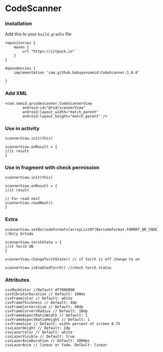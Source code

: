 # CodeScanner

### Installation

Add this to your ```build.gradle``` file

```
repositories {
    maven {
        url "https://jitpack.io"
    }
}

dependencies {
    implementation 'com.github.babayevsemid:CodeScanner:1.0.0'
      
}
```

### Add XML
```
<com.semid.qrcodescanner.CodeScannerView
        android:id="@+id/scannerView"
        android:layout_width="match_parent"
        android:layout_height="match_parent" /> 
```

### Use in activity

```
scannerView.init(this)

scannerView.onResult = {
//it result
}

``` 

### Use in fragment with check permission

```
scannerView.init(this)

scannerView.onResult = {
//it result

// For read next
scannerView.readNext()
}

```


### Extra
```
scannerView.setBarcodeFormats(arrayListOf(BarcodeFormat.FORMAT_QR_CODE)) //Only QrCode

scannerView.torchState = {
//it Torch ON
}

scannerView.changeTorchState() // if torch is off change to on

scannerView.isEnabledTorch() //check torch status
 ```
 
 ### Attributes
  ``` 
  csvMaskColor //Default #77000000
  csvVibratorDuration // Default: 100ms
  csvFrameColor // Default: white
  csvFrameThickness // Default: 4dp
  csvFrameCornersSize // Default: 40dp
  csvFrameCornersRadius // Default: 10dp
  csvFrameAspectRatioWidth // Default: 1
  csvFrameAspectRatioHeight // Default: 1
  csvFrameSize // Default: width percent of screen 0.75
  csvLazerHeight // Default: 1dp
  csvLazerColor // Default: white
  csvLazerVisible // Default: true
  csvLazerAnimDuration // Default: 2000ms
  csvLazerAnim // linear or fade. Default: linear
   ```
